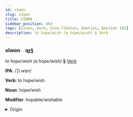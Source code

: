 ```yaml
---
id: xîwon
slug: xîwon
title: XÎWON
sidebar_position: 464
tags: [xîwon, Verb, Sino-Tibetan, Emotion, Emotion 102]
description: to hope/wish (a hope/wish) § Verb
---
```


### xîwon&emsp;<span kind="abugida">ɋɟʒ̃</span>

*to hope/wish (a hope/wish)* **§** [Verb](../../tags/Verb)

**IPA**: /ˈʃi.wɑn/

**Verb**: to hope/wish

**Noun**: hope/wish

**Modifier**: hopable/wishable

<details>
    <summary>Origin</summary>
    Mandarin 希望 xīwàng <br/>
    <em>Sino-Tibetan Language Family</em>
</details>